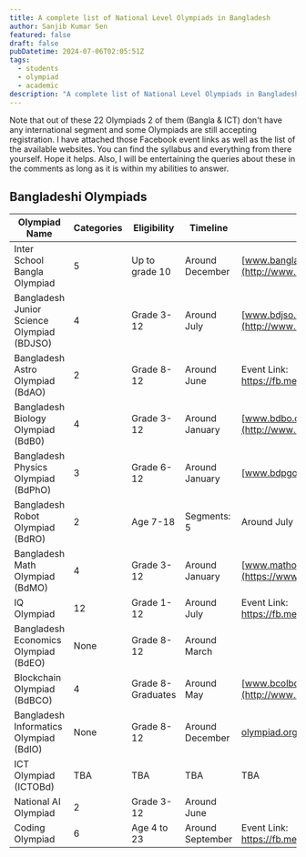 ```yaml
---
title: A complete list of National Level Olympiads in Bangladesh
author: Sanjib Kumar Sen
featured: false
draft: false
pubDatetime: 2024-07-06T02:05:51Z
tags:
  - students
  - olympiad
  - academic
description: "A complete list of National Level Olympiads in Bangladesh"
---
```


Note that out of these 22 Olympiads 2 of them (Bangla & ICT) don't have any international segment and some Olympiads are still accepting registration. I have attached those Facebook event links as well as the list of the available websites. You can find the syllabus and everything from there yourself. Hope it helps. Also, I will be entertaining the queries about these in the comments as long as it is within my abilities to answer.

## Bangladeshi Olympiads

| Olympiad Name                              | Categories | Eligibility       | Timeline         | Website                                                    |
| ------------------------------------------ | ---------- | ----------------- | ---------------- | ---------------------------------------------------------- |
| Inter School Bangla Olympiad               | 5          | Up to grade 10    | Around December  | [www.banglaolympiad.org](http://www.banglaolympiad.org)    |
| Bangladesh Junior Science Olympiad (BDJSO) | 4          | Grade 3-12        | Around July      | [www.bdjso.org](http://www.bdjso.org)                      |
| Bangladesh Astro Olympiad (BdAO)           | 2          | Grade 8-12        | Around June      | Event Link: <https://fb.me/e/2q8brbO0D>                    |
| Bangladesh Biology Olympiad (BdB0)         | 4          | Grade 3-12        | Around January   | [www.bdbo.org](http://www.bdbo.org)                        |
| Bangladesh Physics Olympiad (BdPhO)        | 3          | Grade 6-12        | Around January   | [www.bdpgo.org](www.bdpgo.org)                             |
| Bangladesh Robot Olympiad (BdRO)           | 2          | Age 7-18          | Segments: 5      | Around July                                                |
| Bangladesh Math Olympiad (BdMO)            | 4          | Grade 3-12        | Around January   | [www.matholympiad.org.bd](https://www.matholympiad.org.bd) |
| IQ Olympiad                                | 12         | Grade 1-12        | Around July      | Event Link: <https://fb.me/e/2naEJVwzy>                    |
| Bangladesh Economics Olympiad (BdEO)       | None       | Grade 8-12        | Around March     |                                                            |
| Blockchain Olympiad (BdBCO)                | 4          | Grade 8-Graduates | Around May       | [www.bcolbd.org](http://www.bcolbd.org)                    |
| Bangladesh Informatics Olympiad (BdIO)     | None       | Grade 8-12        | Around December  | [olympiad.org.bd](https://www.olympiad.org.bd)             |
| ICT Olympiad (ICTOBd)                      | TBA        | TBA               | TBA              | TBA                                                        |
| National AI Olympiad                       | 2          | Grade 3-12        | Around June      |                                                            |
| Coding Olympiad                            | 6          | Age 4 to 23       | Around September | Event Link: <https://fb.me/e/1NzuC41rH>                    |
